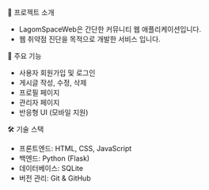 📌 프로젝트 소개
- LagomSpaceWeb은 간단한 커뮤니티 웹 애플리케이션입니다.
- 웹 취약점 진단을 목적으로 개발한 서비스 입니다.

🌟 주요 기능
- 사용자 회원가입 및 로그인
- 게시글 작성, 수정, 삭제
- 프로필 페이지
- 관리자 페이지
- 반응형 UI (모바일 지원)

🛠️ 기술 스택
- 프론트엔드: HTML, CSS, JavaScript
- 백엔드: Python (Flask)
- 데이터베이스: SQLite
- 버전 관리: Git & GitHub
